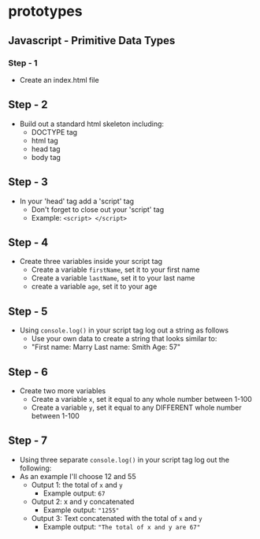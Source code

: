 # prototypes

## Javascript - Primitive Data Types

### Step - 1 
- Create an index.html file

## Step - 2 
- Build out a standard html skeleton including:
	- DOCTYPE tag
	- html tag
	- head tag
	- body tag

## Step - 3 
- In your 'head' tag add a 'script' tag
	- Don't forget to close out your 'script' tag
	- Example: ` <script> </script> `

## Step - 4
- Create three variables inside your script tag
	- Create a variable `firstName`, set it to your first name
	- Create a variable `lastName`, set it to your last name
	- create a variable `age`, set it to your age

## Step - 5
- Using `console.log()` in your script tag log out a string as follows
	- Use your own data to create a string that looks similar to:
	- "First name: Marry
	   Last name: Smith
	   Age: 57"

## Step - 6 
- Create two more variables 
	- Create a variable `x`, set it equal to any whole number between 1-100
	- Create a variable `y`, set it equal to any DIFFERENT whole number between 1-100

## Step - 7 
- Using three separate `console.log()` in your script tag log out the following:
- As an example I'll choose 12 and 55
	- Output 1: the total of `x` and `y`
		- Example output: `67`
	- Output 2: x and y concatenated 
		- Example output: `"1255"`
	- Output 3: Text concatenated with the total of `x` and `y`
		- Example output: `"The total of x and y are 67"`

 

